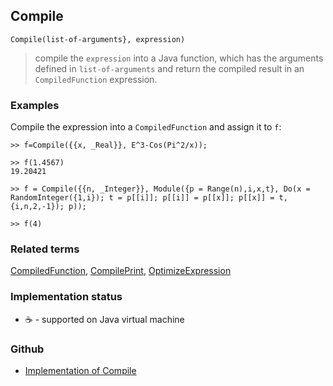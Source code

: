 ## Compile

```
Compile(list-of-arguments}, expression)
```

> compile the `expression` into a Java function, which has the arguments defined in `list-of-arguments` and return the compiled result in an `CompiledFunction` expression. 


### Examples

Compile the expression into a `CompiledFunction` and assign it to `f`:

```
>> f=Compile({{x, _Real}}, E^3-Cos(Pi^2/x));

>> f(1.4567) 
19.20421

>> f = Compile({{n, _Integer}}, Module({p = Range(n),i,x,t}, Do(x = RandomInteger({1,i}); t = p[[i]]; p[[i]] = p[[x]]; p[[x]] = t,{i,n,2,-1}); p));

>> f(4)
```

### Related terms 
[CompiledFunction](CompiledFunction.md), [CompilePrint](CompilePrint.md), [OptimizeExpression](OptimizeExpression.md)

### Implementation status

* &#x2615; - supported on Java virtual machine 

### Github

* [Implementation of Compile](https://github.com/axkr/symja_android_library/blob/master/symja_android_library/matheclipse-core/src/main/java/org/matheclipse/core/builtin/CompilerFunctions.java#L263) 
